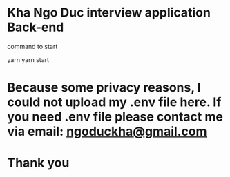 # Kha Ngo Duc interview application Back-end

command to start

yarn
yarn start


# Because some privacy reasons, I could not upload my .env file here. If you need .env file please contact me via email: ngoduckha@gmail.com
# Thank you
